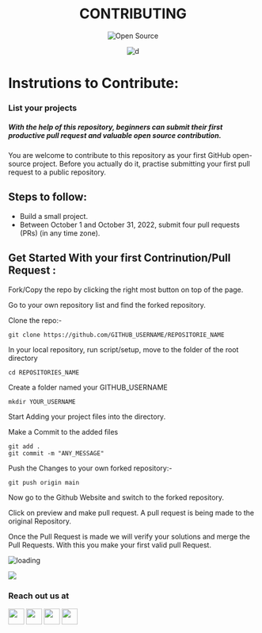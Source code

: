 <div align="center"> <h1> CONTRIBUTING </h1> 
<img src="https://firstcontributions.github.io/open-source-badges/badges/open-source-v1/open-source.svg" alt="Open Source"/> 

![d](https://visitor-badge.laobi.icu/badge?page_id=codex-iter)
</div>

# Instrutions to Contribute:
### List your projects 

##### With the help of this repository, beginners can submit their first productive pull request and valuable open source contribution.

You are welcome to contribute to this repository as your first GitHub open-source project. Before you actually do it, practise submitting your first pull request to a public repository.

## Steps to follow:

- Build a small project.
- Between October 1 and October 31, 2022, submit four pull requests (PRs) (in any time zone).

## Get Started With your first Contrinution/Pull Request :

Fork/Copy the repo by clicking the right most button on top of the page.

Go to your own repository list and find the forked repository.

Clone the repo:-

```
git clone https://github.com/GITHUB_USERNAME/REPOSITORIE_NAME
```

In your local repository, run script/setup, move to the folder of the root directory

```
cd REPOSITORIES_NAME
```

Create a folder named your GITHUB_USERNAME
```
mkdir YOUR_USERNAME
```

Start Adding your project files into the directory.

Make a Commit to the added files

```
git add .
git commit -m "ANY_MESSAGE"
```

Push the Changes to your own forked repository:-

```
git push origin main
```

Now go to the Github Website and switch to the forked repository.

Click on preview and make pull request. A pull request is being made to the original Repository.

Once the Pull Request is made we will verify your solutions and merge the Pull Requests. With this you make your first valid pull Request.

![loading](https://github.githubassets.com/images/spinners/octocat-spinner-64.gif)

[![](https://img.shields.io/badge/Codex-9cf.svg?style=for-the-badge)](https://codex-iter.in)

### Reach out us at
<a href="https://www.linkedin.com/company/codex-iter/"><img src="https://i.ibb.co/Kx2GSrT/linkedin.png" width="32px" height="32px"></a>
<a href="https://github.com/codex-iter"><img src="https://cdn.iconscout.com/icon/free/png-256/github-108-438008.png" width="32px" height="32px"></a>
<a href="https://www.instagram.com/codexiter/"><img src="https://f0.pngfuel.com/png/605/658/black-and-white-instagram-logo-logo-black-and-white-instagram-logo-png-clip-art-thumbnail.png" width="32px" height="32px"></a> 
<a href="https://www.facebook.com/codexiter"><img src="https://i.ibb.co/zmYNW4p/facebook.png" width="32px" height="32px"></a>
